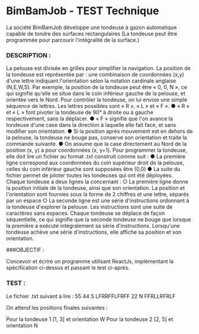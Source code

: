 # BimBamJob - TEST Technique


La société BimBamJob développe une tondeuse à gazon automatique capable de tondre des
surfaces rectangulaires
(La tondeuse peut être programmée pour parcourir l'intégralité de la surface.)


### DESCRIPTION :

La pelouse est divisée en grilles pour simplifier la navigation.
La position de la tondeuse est représentée par :
une combinaison de coordonnées (x,y)
d'une lettre indiquant l'orientation selon la notation cardinale anglaise (N,E,W,S).
Par exemple, la position de la tondeuse peut être « 0, 0, N », ce qui signifie qu'elle se
situe dans le coin inférieur gauche de la pelouse, et orientée vers le Nord.
Pour contrôler la tondeuse, on lui envoie une simple séquence de lettres. Les lettres possibles
sont « R », « L » et « F ».
● « R » et « L » font pivoter la tondeuse de 90° à droite ou à gauche respectivement, sans
la déplacer.
● « F » signifie que l'on avance la tondeuse d'une case dans la direction à laquelle elle fait
face, et sans modifier son orientation.
● Si la position après mouvement est en dehors de la pelouse, la tondeuse ne bouge pas,
conserve son orientation et traite la commande suivante.
● On assume que la case directement au Nord de la position (x, y) a pour coordonnées (x,
y+1).
Pour programmer la tondeuse, elle doit lire un fichier au format .txt construit comme suit :
● La première ligne correspond aux coordonnées du coin supérieur droit de la pelouse,
celles du coin inférieur gauche sont supposées être (0,0)
● La suite du fichier permet de piloter toutes les tondeuses qui ont été déployées. Chaque
tondeuse a deux lignes la concernant :
○ La première ligne donne la position initiale de la tondeuse, ainsi que son
orientation. La position et l'orientation sont fournies sous la forme de 2 chiffres et
une lettre, séparés par un espace
○ La seconde ligne est une série d'instructions ordonnant à la tondeuse d'explorer
la pelouse. Les instructions sont une suite de caractères sans espaces.
Chaque tondeuse se déplace de façon séquentielle, ce qui signifie que la seconde tondeuse ne
bouge que lorsque la première a exécuté intégralement sa série d'instructions.
Lorsqu'une tondeuse achève une série d'instructions, elle affiche sa position et son orientation.


###OBJECTIF :

Concevoir et écrire un programme utilisant ReactJs, implémentant la spécification ci-dessus et
passant le test ci-après.


### TEST :

Le fichier .txt suivant à lire :
55
44 S
LFRRFFLFRFF
22 N
FFRLLRFRLF

On attend les positions finales suivantes :

Pour la tondeuse 1 [1, 3] et orientation W
Pour la tondeuse 2 [2, 5] et orientation N
